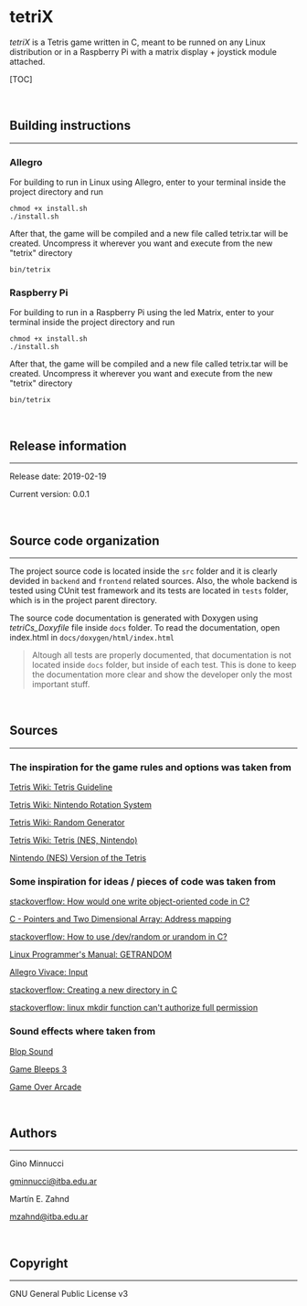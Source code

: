 # tetriX
_tetriX_ is a Tetris game written in C, meant to be runned on any Linux distribution or in a Raspberry Pi with a matrix display + joystick module attached.

[TOC]

<br>

## Building instructions
___

### Allegro

For building to run in Linux using Allegro, enter to your terminal inside the project directory and run

```console
chmod +x install.sh
./install.sh
```

After that, the game will be compiled and a new file called tetrix.tar will be created. Uncompress it wherever you want and execute from the new "tetrix" directory
```console
bin/tetrix 
```

### Raspberry Pi

For building to run in a Raspberry Pi using the led Matrix, enter to your terminal inside the project directory and run

```console
chmod +x install.sh
./install.sh
```

After that, the game will be compiled and a new file called tetrix.tar will be created. Uncompress it wherever you want and execute from the new "tetrix" directory
```console
bin/tetrix 
```

<br>

## Release information
___
Release date: 2019-02-19

Current version: 0.0.1

<br>

## Source code organization
___

The project source code is located inside the `src` folder and it is clearly devided in `backend` and `frontend` related sources.
Also, the whole backend is tested using CUnit test framework and its tests are located in `tests` folder, which is in the project parent directory.

The source code documentation is generated with Doxygen using _tetriCs\_Doxyfile_ file inside `docs` folder. To read the documentation, open index.html in `docs/doxygen/html/index.html`

> Altough all tests are properly documented, that documentation is not located inside `docs` folder, but inside of each test.
> This is done to keep the documentation more clear and show the developer only the most important stuff.

<br>

## Sources
___

### The inspiration for the game rules and options was taken from
[Tetris Wiki: Tetris Guideline](https://tetris.wiki/Tetris_Guideline)

[Tetris Wiki: Nintendo Rotation System](https://tetris.wiki/Nintendo_Rotation_System)

[Tetris Wiki: Random Generator](https://tetris.wiki/Random_Generator)

[Tetris Wiki: Tetris (NES, Nintendo)](https://tetris.wiki/Tetris_(NES,_Nintendo))

[Nintendo (NES) Version of the Tetris](https://www.playemulator.com/nes-online/classic-tetris/)


### Some inspiration for ideas / pieces of code was taken from
[stackoverflow: How would one write object-oriented code in C?](https://stackoverflow.com/a/351745)

[C - Pointers and Two Dimensional Array: Address mapping](https://www.dyclassroom.com/c/c-pointers-and-two-dimensional-array)

[stackoverflow: How to use /dev/random or urandom in C?](https://stackoverflow.com/a/2572373)

[Linux Programmer's Manual: GETRANDOM](http://man7.org/linux/man-pages/man2/getrandom.2.html)

[Allegro Vivace: Input](https://github.com/liballeg/allegro_wiki/wiki/Allegro-Vivace%3A-Input)

[stackoverflow: Creating a new directory in C](https://stackoverflow.com/a/7430262)

[stackoverflow: linux mkdir function can't authorize full permission](https://stackoverflow.com/a/8719916)


### Sound effects where taken from
[Blop Sound](http://soundbible.com/2067-Blop.html)

[Game Bleeps 3](https://freesound.org/people/korgchops/sounds/268694/)

[Game Over Arcade](https://freesound.org/people/myfox14/sounds/382310/)

<br>

## Authors
___
Gino Minnucci

<gminnucci@itba.edu.ar>

Martín E. Zahnd

<mzahnd@itba.edu.ar>

<br>

## Copyright
___

GNU General Public License v3
